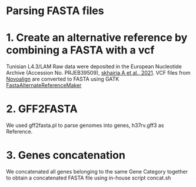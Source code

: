 # Parsing FASTA files

# 1. Create an alternative reference by combining a FASTA with a vcf
Tunisian L4.3/LAM Raw data were deposited in the European Nucleotide Archive (Accession No. PRJEB39509), [skhairia A et al., 2021](https://doi.org/10.1016/j.ijid.2020.11.195).
VCF files from [Novoalign](https://www.novocraft.com/) are converted to FASTA using GATK [FastaAlternateReferenceMaker](https://gatk.broadinstitute.org/hc/en-us/articles/360037594571-FastaAlternateReferenceMaker)

# 2. GFF2FASTA
We used gff2fasta.pl to parse genomes into genes, h37rv.gff3 as Reference.

# 3. Genes concatenation 
We concatenated all genes belonging to the same Gene Category together to obtain a concatenated FASTA file using in-house script concat.sh
